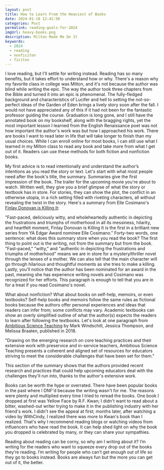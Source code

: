 ```yaml
---
layout: post
title: How to Learn From the Heaviest of Books
date: 2024-01-18 12:41:50
categories: Post
permalink: reading-goals-for-2024
imgUrl: heavy-books.png
description: Milton Made Me Do It  
keywords:
  - 2024
  - reading
  - nonficiton
  - ficiton
---
```


<!-- <img src="/assets/img/book-covers/beach-read-cover-img.png" alt="IMG Not Found" width="100%" />
- Link to image -->

I love reading, but I'll settle for writing instead. Reading has so many benefits, but it takes effort to understand how or why. There's a reason why my favorite class in college was Milton, and it's not because the author was blind while writing the epic. The way the author took three chapters from the Bible and turned it into an epic is phenomenal. The fully-fledged background and characteristics of Lucifer and hell to setting the not-so-perfect ideas of the Garden of Eden brings a lively story soon after the fall. I would not have appreciated any of this if it had not been for the fantastic professor guiding the course. Graduation is long gone, and I still have the annotated book on my bookshelf, along with the bragging rights, yet the most important lesson I learned from the English Renaissance poet was not how important the author's work was but how I approached his work.  There are books I want to read later in life that will take longer to finish than my usual choices. While I can enroll online for most books, I can still use what I learned in my Milton class to read any book and take more from what I get out of it. Readers can use these methods for both fiction and nonfiction books.

My first advice is to read intentionally and understand the author’s intentions as you read the story or text. Let's start with what most people need after the book's title, the summary. Summaries give the first impression of the book. The trailer for the upcoming movie you're about to watch. Written well, they give you a brief glimpse of what the story or textbook has in store. For stories, they can show the plot, the conflict in an otherwise utopia, in a rich setting filled with riveting characters, all without revealing the twist in the story. Here's a summary from Elle Cosimano's <a href="https://www.google.com/url?q=https://www.goodreads.com/book/show/53138099-finlay-donovan-is-killing-it?from_search%3Dtrue%26from_srp%3Dtrue%26qid%3DXOOrTzWOHG%26rank%3D1&sa=D&source=docs&ust=1726418653133558&usg=AOvVaw37h1zdc0ni_vwR1mWcx1KO" target="_blank" rel="noopener noreferrer">Finlay Donovan is Killing It</a>:

"Fast-paced, deliciously witty, and wholeheartedly authentic in depicting the frustrations and triumphs of motherhood in all its messiness, hilarity, and heartfelt moment, Finlay Donovan is Killing It is the first in a brilliant new series from YA Edgar Award nominee Elle Cosimano."
Forty-two words, one sentence: what does this summary store when you read the book? The first thing to point out is the writing, not from the summary but from the book. "Fast-paced," "witty," and "authentic in depicting the frustrations and triumphs of motherhood" means we are in store for a mystery/thriller novel through the lenses of a mother. We can also tell that the main character will go through hilarious and thoughtful moments as she tries to make a killing. Lastly, you'll notice that the author has been nominated for an award in the past, meaning she has experience writing novels and Cosimano was recognized for her efforts. This paragraph is enough to tell that you are in for a treat if you read Cosimano's novel.

What about nonfiction? What about books on self-help, memoirs, or even textbooks? Self-help books and memoirs follow the same rules as fictional books because the authors offer personal experiences and ideas that readers can infer from; some conflicts may vary. Academic textbooks can show an overly simplified outline of what the author(s) expects the readers to learn after following the textbooks. Let's look at one paragraph from <a href="https://www.google.com/url?q=https://www.goodreads.com/book/show/37690718-ambitious-science-teaching?from_search%3Dtrue%26from_srp%3Dtrue%26qid%3DqviLltKhGs%26rank%3D1&sa=D&source=docs&ust=1726418653134201&usg=AOvVaw1RYMUl117Tr2b3cCeXnwMA" target="_blank" rel="noopener noreferrer">Ambitious Science Teaching</a> by Mark Windschitl, Jessica Thompson, and Melissa Braaten, published in 2018.

"Drawing on the emerging research on core teaching practices and their extensive work with preservice and in-service teachers, Ambitious Science Teaching presents a coherent and aligned set of resources for educators striving to meet the considerable challenges that have been set for them."

This section of the summary shows that the authors provided recent research and practices that could help upcoming educators deal with the challenges they'll run into, thanks to the author's extensive work. 

Books can be worth the hype or overrated. There have been popular books in the past where I DNF'd because the writing wasn't for me. The reasons were plenty and multiplied every time I tried to reread the books. One book I dropped at first was Yellow Face by R.F. Kwan; I didn't want to read about a bitter, washed-out writer trying to make it in the publishing industry with her friend's work. I didn't see the appeal at first; months later, after watching a video by WithCindy, I realized there was more to Kwan's book than I realized. That's why I recommend reading blogs or watching videos from influencers who have read the book. It can help shed light on why the book you dropped is celebrated by many, or they can share your sympathies.

Reading about reading can be corny, so why am I writing about it? I’m writing for the readers who want to squeeze every drop out of the books they’re reading. I’m writing for people who can’t get enough out of life so they go to books instead. Books are always fun but the more you can get out of it, the better. 


